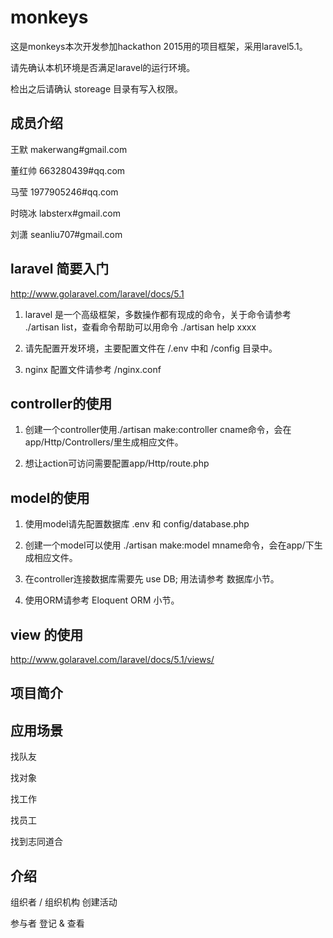 # monkeys

这是monkeys本次开发参加hackathon 2015用的项目框架，采用laravel5.1。

请先确认本机环境是否满足laravel的运行环境。

检出之后请确认 storeage 目录有写入权限。

## 成员介绍

王默 makerwang#gmail.com

董红帅 663280439#qq.com

马莹 1977905246#qq.com

时晓冰 labsterx#gmail.com

刘潇 seanliu707#gmail.com

## laravel 简要入门

http://www.golaravel.com/laravel/docs/5.1

1. laravel 是一个高级框架，多数操作都有现成的命令，关于命令请参考 ./artisan list，查看命令帮助可以用命令 ./artisan help xxxx

2. 请先配置开发环境，主要配置文件在 /.env 中和 /config 目录中。

3. nginx 配置文件请参考 /nginx.conf

## controller的使用

1. 创建一个controller使用./artisan make:controller cname命令，会在app/Http/Controllers/里生成相应文件。

2. 想让action可访问需要配置app/Http/route.php

## model的使用

1. 使用model请先配置数据库 .env 和 config/database.php

2. 创建一个model可以使用 ./artisan make:model mname命令，会在app/下生成相应文件。

3. 在controller连接数据库需要先 use DB; 用法请参考 数据库小节。 

4. 使用ORM请参考 Eloquent ORM 小节。

## view 的使用

http://www.golaravel.com/laravel/docs/5.1/views/

## 项目简介

## 应用场景

找队友

找对象

找工作

找员工

找到志同道合

## 介绍

组织者 / 组织机构 创建活动

参与者 登记 & 查看
